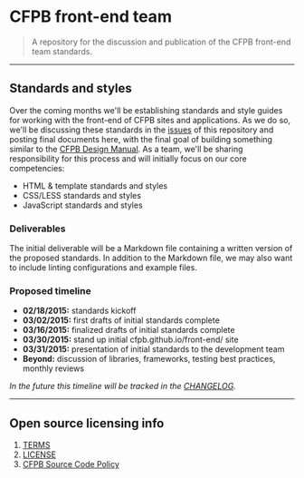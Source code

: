 
# CFPB front-end team

> A repository for the discussion and publication of the CFPB front-end team standards.

----
## Standards and styles

Over the coming months we'll be establishing standards and style guides 
for working with the front-end of CFPB sites and applications. 
As we do so, we'll be discussing these standards in the [issues](https://github.com/cfpb/front-end/issues) 
of this repository and posting final documents here, 
with the final goal of building something similar to the [CFPB Design Manual](http://cfpb.github.io/design-manual/). 
As a team, we'll be sharing responsibility for this process
and will initially focus on our core competencies:

- HTML & template standards and styles
- CSS/LESS standards and styles
- JavaScript standards and styles

### Deliverables

The initial deliverable will be a Markdown file 
containing a written version of the proposed standards. 
In addition to the Markdown file, we may also want to include 
linting configurations and example files.

### Proposed timeline

- **02/18/2015:** standards kickoff
- **03/02/2015:** first drafts of initial standards complete
- **03/16/2015:** finalized drafts of initial standards complete
- **03/30/2015:** stand up initial cfpb.github.io/front-end/ site
- **03/31/2015:** presentation of initial standards to the development team
- **Beyond:** discussion of libraries, frameworks, testing best practices, monthly reviews

*In the future this timeline will be tracked in the [CHANGELOG](CHANGELOG.md).*


----

## Open source licensing info
1. [TERMS](TERMS.md)
2. [LICENSE](LICENSE)
3. [CFPB Source Code Policy](https://github.com/cfpb/source-code-policy/)